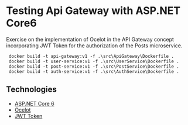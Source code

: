 # Testing Api Gateway with ASP.NET Core6

Exercise on the implementation of Ocelot in the API Gateway concept incorporating JWT Token for the authorization of the Posts microservice.

```text
 docker build -t api-gateway:v1 -f .\src\ApiGateway\Dockerfile .
 docker build -t user-service:v1 -f .\src\UserService\Dockerfile .
 docker build -t post-service:v1 -f .\src\PostService\Dockerfile .
 docker build -t auth-service:v1 -f .\src\AuthService\Dockerfile .
```

## Technologies

* [ASP.NET Core 6](https://learn.microsoft.com/es-es/aspnet/core/release-notes/aspnetcore-6.0?view=aspnetcore-7.0)
* [Ocelot](https://github.com/ThreeMammals/Ocelot)
* [JWT Token](https://www.c-sharpcorner.com/article/how-to-implement-jwt-authentication-in-web-api-using-net-6-0-asp-net-core/)
